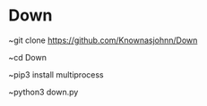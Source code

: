 # Down


~git clone https://github.com/Knownasjohnn/Down

~cd Down

~pip3 install multiprocess 

~python3 down.py
